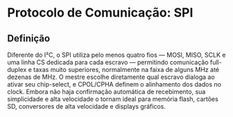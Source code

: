 # Protocolo de Comunicação: SPI
## Definição
Diferente do I²C, o SPI utiliza pelo menos quatro fios — MOSI, MISO, SCLK e uma linha CS dedicada para cada escravo — permitindo comunicação full-duplex e taxas muito superiores, normalmente na faixa de alguns MHz até dezenas de MHz. O mestre escolhe diretamente qual escravo dialoga ao ativar seu chip-select, e CPOL/CPHA definem o alinhamento dos dados no clock. Embora não haja confirmação automática de recebimento, sua simplicidade e alta velocidade o tornam ideal para memória flash, cartões SD, conversores de alta velocidade e displays gráficos.
